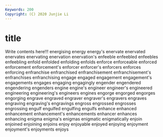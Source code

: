 ```yaml
---
Keywords: 200
Copyright: (C) 2020 Junjie Li
---
```


# title

Write contents here!!!
energising 
energy 
energy's 
enervate 
enervated 
enervates 
enervating 
enervation 
enervation's
enfeeble 
enfeebled 
enfeebles 
enfeebling 
enfold 
enfolded 
enfolding 
enfolds 
enforce 
enforceable
enforced 
enforcement 
enforcement's 
enforcer 
enforcer's 
enforcers 
enforces 
enforcing 
enfranchise 
enfranchised
enfranchisement 
enfranchisement's 
enfranchises 
enfranchising 
engage 
engaged 
engagement 
engagement's 
engagements 
engages
engaging 
engagingly 
engender 
engendered 
engendering 
engenders 
engine 
engine's 
engineer 
engineer's
engineered 
engineering 
engineering's 
engineers 
engines 
engorge 
engorged 
engorges 
engorging 
engrave
engraved 
engraver 
engraver's 
engravers 
engraves 
engraving 
engraving's 
engravings 
engross 
engrossed
engrosses 
engrossing 
engulf 
engulfed 
engulfing 
engulfs 
enhance 
enhanced 
enhancement 
enhancement's
enhancements 
enhancer 
enhances 
enhancing 
enigma 
enigma's 
enigmas 
enigmatic 
enigmatically 
enjoin
enjoined 
enjoining 
enjoins 
enjoy 
enjoyable 
enjoyed 
enjoying 
enjoyment 
enjoyment's 
enjoyments
enjoys 
